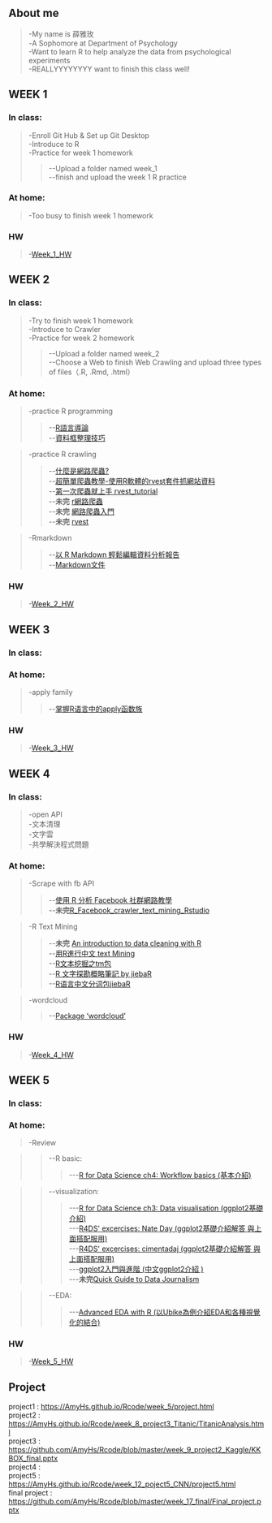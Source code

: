 ## About me
>-My name is 薛雅玫
><br>-A Sophomore at Department of Psychology
><br>-Want to learn R to help analyze the data from psychological experiments
><br>-REALLYYYYYYYY want to finish this class well!


## WEEK 1

###  In class: 
>-Enroll Git Hub & Set up Git Desktop
><br>-Introduce to R
><br>-Practice for week 1 homework
>>--Upload a folder named week_1
>><br>--finish and upload the week 1 R practice

### At home:
>-Too busy to finish week 1 homework

### HW
>-[Week_1_HW](https://AmyHs.github.io/Rcode/week_1/hw_1.R)



## WEEK 2

### In class:
>-Try to finish week 1 homework
><br>-Introduce to Crawler
><br>-Practice for week 2 homework
>>--Upload a folder named week_2
>><br>--Choose a Web to finish Web Crawling and upload three types of files（.R, .Rmd, .html）

### At home:
>-practice R programming
>>--[R語言導論](https://goo.gl/nmBF4t)
>><br>--[資料框整理技巧](https://goo.gl/Qrc77S)

>-practice R crawling
>>--[什麼是網路爬蟲?](http://www.largitdata.com/course/1/)
>><br>--[超簡單爬蟲教學-使用R軟體的rvest套件抓網站資料](http://brucehau.blogspot.tw/2016/09/rrvest.html)
>><br>--[第一次爬蟲就上手 rvest_tutorial](https://rpubs.com/SatoshiLiang/159348)
>><br>--**未完** [r網路爬蟲](http://www.hmwu.idv.tw/web/R/D02-hmwu_R-Crawler.pdf)
>><br>--**未完** [網路爬蟲入門](https://rstudio-pubs-static.s3.amazonaws.com/226877_056a6e4bdd734563a7405752e6fb83bc.html#(16))
>><br>--**未完** [rvest](https://www.rdocumentation.org/packages/rvest/versions/0.3.2)

>-Rmarkdown
>>--[以 R Markdown 輕鬆編輯資料分析報告](https://goo.gl/emKDgD)
>><br>--[Markdown文件](http://markdown.tw/#em)

### HW
>-[Week_2_HW](https://AmyHs.github.io/Rcode/week_2/hw_2.html)


## WEEK 3

### In class:

### At home:
>-apply family
>>--[掌握R语言中的apply函数族](http://blog.fens.me/r-apply/)

### HW
>-[Week_3_HW](https://AmyHs.github.io/Rcode/week_3/hw_3.html)


##  WEEK 4

### In class:
>-open API
><br>-文本清理
><br>-文字雲
><br>-共學解決程式問題

### At home:
>-Scrape with fb API
>>--[使用 R 分析 Facebook 社群網路教學](https://blog.gtwang.org/r/facebook-social-media-mining-with-r/)
>><br>--**未完**[R_Facebook_crawler_text_mining_Rstudio](https://kangliping.wordpress.com/2017/04/27/r_text_mining_fanpage_rstudio/)

>-R Text Mining
>>--**未完** [An introduction to data cleaning with R](https://cran.r-project.org/doc/contrib/de_Jonge+van_der_Loo-Introduction_to_data_cleaning_with_R.pdf)
>><br>--[用R進行中文 text Mining](http://rstudio-pubs-static.s3.amazonaws.com/12422_b2b48bb2da7942acaca5ace45bd8c60c.html)
>><br>--[R文本挖掘之tm包](http://yphuang.github.io/blog/2016/03/04/text-mining-tm-package/)
>><br>--[R 文字探勘概略筆記 by jiebaR](http://kanchengzxdfgcv.blogspot.tw/2017/04/r-by-jiebar.html)
>><br>--[R语言中文分词包jiebaR](http://blog.fens.me/r-word-jiebar/)

>-wordcloud
>>--[Package ‘wordcloud’](https://cran.r-project.org/web/packages/wordcloud/wordcloud.pdf)

### HW
>-[Week_4_HW](https://AmyHs.github.io/Rcode/week_4/hw_4.html)

## WEEK 5

### In class:

### At home:
>-Review

>>--R basic:
>>>---[R for Data Science ch4: Workflow basics (基本介紹)](http://r4ds.had.co.nz/workflow-basics.html)

>>--visualization:
>>>---[R for Data Science ch3: Data visualisation (ggplot2基礎介紹)](http://r4ds.had.co.nz/data-visualisation.html)
>>><br>---[R4DS' excercises: Nate Day (ggplot2基礎介紹解答 與上面搭配服用)](https://www.nateday.me/r4ds_exercises.html)
>>><br>---[R4DS' excercises: cimentadaj (ggplot2基礎介紹解答 與上面搭配服用)](https://github.com/cimentadaj/R4DS-Solutions/)
>>><br>---[ggplot2入門與進階 (中文ggplot2介紹 )](http://www.cellyse.com/how_to_use_gggplot2_part1/)
>>><br>---**未完**[Quick Guide to Data Journalism ](https://www.datacamp.com/community/blog/data-journalism-guide-tools)

>>--EDA:
>>>---[Advanced EDA with R (以Ubike為例介紹EDA和各種視覺化的結合)](https://dspim.github.io/A1-EDA-R/advanced-EDA.html)

### HW
>-[Week_5_HW](https://AmyHs.github.io/Rcode/week_5/hw_5.html)

## Project
project1 : https://AmyHs.github.io/Rcode/week_5/project.html
<br>project2 : https://AmyHs.github.io/Rcode/week_8_project3_Titanic/TitanicAnalysis.html 
<br>project3 : https://github.com/AmyHs/Rcode/blob/master/week_9_project2_Kaggle/KKBOX_final.pptx
<br>project4 : 
<br>project5 : https://AmyHs.github.io/Rcode/week_12_poject5_CNN/project5.html
<br>final project : https://github.com/AmyHs/Rcode/blob/master/week_17_final/Final_project.pptx

